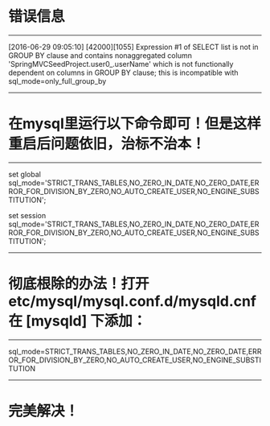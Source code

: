 # 错误信息 
---

[2016-06-29 09:05:10] [42000][1055] Expression #1 of SELECT list is not in GROUP BY clause and
contains nonaggregated column 'SpringMVCSeedProject.user0_.userName'
which is not functionally dependent on columns in GROUP BY clause;
this is incompatible with sql_mode=only_full_group_by

---

# 在mysql里运行以下命令即可！但是这样重启后问题依旧，治标不治本！

---

 set global sql_mode='STRICT_TRANS_TABLES,NO_ZERO_IN_DATE,NO_ZERO_DATE,ERROR_FOR_DIVISION_BY_ZERO,NO_AUTO_CREATE_USER,NO_ENGINE_SUBSTITUTION';
 
 set session sql_mode='STRICT_TRANS_TABLES,NO_ZERO_IN_DATE,NO_ZERO_DATE,ERROR_FOR_DIVISION_BY_ZERO,NO_AUTO_CREATE_USER,NO_ENGINE_SUBSTITUTION';
 
---

# 彻底根除的办法！打开 etc/mysql/mysql.conf.d/mysqld.cnf 在 [mysqld] 下添加：

---

sql_mode=STRICT_TRANS_TABLES,NO_ZERO_IN_DATE,NO_ZERO_DATE,ERROR_FOR_DIVISION_BY_ZERO,NO_AUTO_CREATE_USER,NO_ENGINE_SUBSTITUTION
 
---

# 完美解决！
